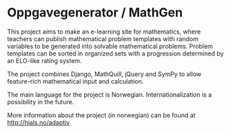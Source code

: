 # Oppgavegenerator / MathGen

This project aims to make an e-learning site for mathematics, where teachers can publish
mathematical problem templates with random variables to be generated into solvable mathematical problems.
Problem templates can be sorted in organized sets with a progression determined by an ELO-like rating system.

The project combines Django, MathQuill, jQuery and SymPy to allow feature-rich mathematical input and calculation.

The main language for the project is Norwegian. Internationalization is a possibility in the future.

More information about the project (in norwegian) can be found at http://hials.no/adaptiv
